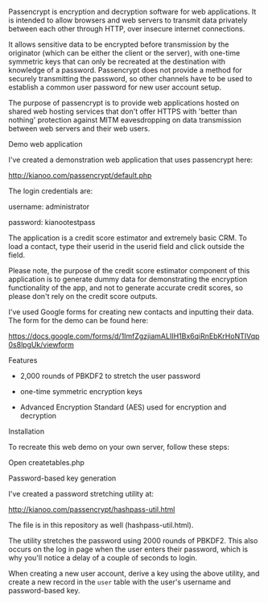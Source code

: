 Passencrypt is encryption and decryption software for web applications. It is intended to allow browsers and web servers to transmit data privately between each other through HTTP, over insecure internet connections.

It allows sensitive data to be encrypted before transmission by the originator (which can be either the client or the server), with one-time symmetric keys that can only be recreated at the destination with knowledge of a password. Passencrypt does not provide a method for securely transmitting the password, so other channels have to be used to establish a common user password for new user account setup.

The purpose of passencrypt is to provide web applications hosted on shared web hosting services that don't offer HTTPS with 'better than nothing' protection against MITM eavesdropping on data transmission between web servers and their web users.

Demo web application

I've created a demonstration web application that uses passencrypt here:

http://kianoo.com/passencrypt/default.php

The login credentials are:

username: administrator

password: kianootestpass

The application is a credit score estimator and extremely basic CRM. To load a contact, type their userid in the userid field and click outside the field.

Please note, the purpose of the credit score estimator component of this application is to generate dummy data for demonstrating the encryption functionality of the app, and not to generate accurate credit scores, so please don't rely on the credit score outputs.

I've used Google forms for creating new contacts and inputting their data. The form for the demo can be found here:

https://docs.google.com/forms/d/1ImfZgzjiamALIIH1Bx6qiRnEbKrHoNTIVqp0s8lpgUk/viewform


Features

* 2,000 rounds of PBKDF2 to stretch the user password

* one-time symmetric encryption keys

* Advanced Encryption Standard (AES) used for encryption and decryption


Installation

To recreate this web demo on your own server, follow these steps:

Open createtables.php

Password-based key generation

I've created a password stretching utility at:

http://kianoo.com/passencrypt/hashpass-util.html

The file is in this repository as well (hashpass-util.html).

The utility stretches the password using 2000 rounds of PBKDF2. This also occurs on the log in page when the user enters their password, which is why you'll notice a delay of a couple of seconds to login.

When creating a new user account, derive a key using the above utility, and create a new record in the `user` table with the user's username and password-based key.


